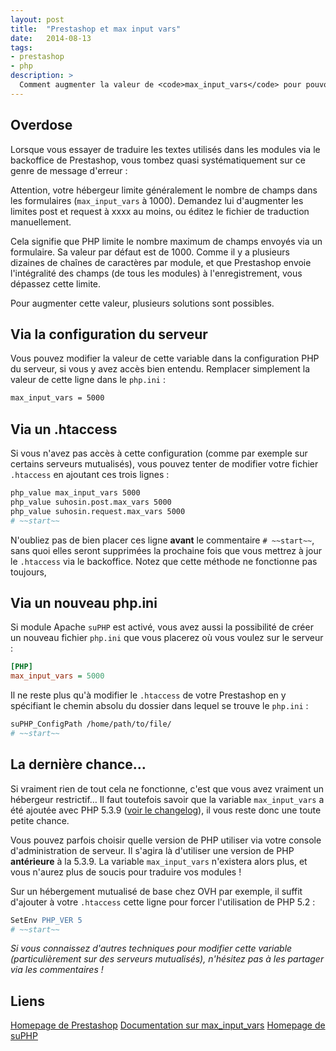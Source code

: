 ```yaml
---
layout: post
title:  "Prestashop et max input vars"
date:   2014-08-13
tags:
- prestashop
- php
description: >
  Comment augmenter la valeur de <code>max_input_vars</code> pour pouvoir utiliser la page de traduction des modules ?
---
```


## Overdose

Lorsque vous essayer de traduire les textes utilisés dans les modules via le backoffice de Prestashop, vous tombez quasi systématiquement sur ce genre de message d'erreur :

<aside><p>Attention, votre hébergeur limite généralement le nombre de champs dans les formulaires (<code>max_input_vars</code> à 1000). Demandez lui d'augmenter les limites post et request à xxxx au moins, ou éditez le fichier de traduction manuellement.</p></aside>

Cela signifie que PHP limite le nombre maximum de champs envoyés via un formulaire. Sa valeur par défaut est de 1000. Comme il y a plusieurs dizaines de chaînes de caractères par module, et que Prestashop envoie l'intégralité des champs (de tous les modules) à l'enregistrement, vous dépassez cette limite.

Pour augmenter cette valeur, plusieurs solutions sont possibles.

## Via la configuration du serveur

Vous pouvez modifier la valeur de cette variable dans la configuration PHP du serveur, si vous y avez accès bien entendu.
Remplacer simplement la valeur de cette ligne dans le `php.ini` :

```apache
max_input_vars = 5000
```

## Via un .htaccess

Si vous n'avez pas accès à cette configuration (comme par exemple sur certains serveurs mutualisés), vous pouvez tenter de modifier votre fichier `.htaccess` en ajoutant ces trois lignes :

```apache
php_value max_input_vars 5000
php_value suhosin.post.max_vars 5000
php_value suhosin.request.max_vars 5000
# ~~start~~
```

N'oubliez pas de bien placer ces ligne **avant** le commentaire `# ~~start~~`, sans quoi elles seront supprimées la prochaine fois que vous mettrez à jour le `.htaccess` via le backoffice.
Notez que cette méthode ne fonctionne pas toujours,

## Via un nouveau php.ini

Si module Apache `suPHP` est activé, vous avez aussi la possibilité de créer un nouveau fichier `php.ini` que vous placerez où vous voulez sur le serveur :

```ini
[PHP]
max_input_vars = 5000
```

Il ne reste plus qu'à modifier le `.htaccess` de votre Prestashop en y spécifiant le chemin absolu du dossier dans lequel se trouve le `php.ini` :

```apache
suPHP_ConfigPath /home/path/to/file/
# ~~start~~
```

## La dernière chance…

Si vraiment rien de tout cela ne fonctionne, c'est que vous avez vraiment un hébergeur restrictif… Il faut toutefois savoir que la variable `max_input_vars` a été ajoutée avec PHP 5.3.9 ([voir le changelog](https://www.php.net/ChangeLog-5.php#5.3.9)), il vous reste donc une toute petite chance.

Vous pouvez parfois choisir quelle version de PHP utiliser via votre console d'administration de serveur. Il s'agira là d'utiliser une version de PHP **antérieure** à la 5.3.9. La variable `max_input_vars` n'existera alors plus, et vous n'aurez plus de soucis pour traduire vos modules !

Sur un hébergement mutualisé de base chez OVH par exemple, il suffit d'ajouter à votre `.htaccess` cette ligne pour forcer l'utilisation de PHP 5.2 :

```apache
SetEnv PHP_VER 5
# ~~start~~
```

*Si vous connaissez d'autres techniques pour modifier cette variable (particulièrement sur des serveurs mutualisés), n'hésitez pas à les partager via les commentaires !*

## Liens
[Homepage de Prestashop](https://www.prestashop.com/)
[Documentation sur max_input_vars](https://www.php.net/manual/fr/info.configuration.php)
[Homepage de suPHP](http://www.suphp.org/)
